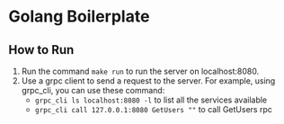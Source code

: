 # Golang Boilerplate

## How to Run
1. Run the command `make run` to run the server on localhost:8080.
2. Use a grpc client to send a request to the server. For example, using grpc_cli, 
you can use these command:
    - `grpc_cli ls localhost:8080 -l` to list all the services available
    - `grpc_cli call 127.0.0.1:8080 GetUsers ""` to call GetUsers rpc
